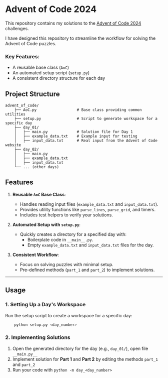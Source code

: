 # Advent of Code 2024

This repository contains my solutions to the [Advent of Code 2024](https://adventofcode.com/2024) challenges.

I have designed this repository to streamline the workflow for solving the Advent of Code puzzles.

### Key Features:
- A reusable base class (`AoC`)
- An automated setup script (`setup.py`)
- A consistent directory structure for each day

## Project Structure

```
advent_of_code/
    ├── AoC.py                  # Base class providing common utilities
    ├── setup.py                # Script to generate workspace for a specific day
    ├── day_01/
    │   ├── main.py             # Solution file for Day 1
    │   ├── example_data.txt    # Example input for testing
    │   ├── input_data.txt      # Real input from the Advent of Code website
    ├── day_02/
    │   ├── main.py
    │   ├── example_data.txt
    │   ├── input_data.txt
    └── ... (other days)
```


## Features

1. **Reusable `AoC` Base Class**:
   - Handles reading input files (`example_data.txt` and `input_data.txt`).
   - Provides utility functions like `parse_lines`, `parse_grid`, and timers.
   - Includes test helpers to verify your solutions.

2. **Automated Setup with `setup.py`**:
   - Quickly creates a directory for a specified day with:
     - Boilerplate code in `__main__.py`.
     - Empty `example_data.txt` and `input_data.txt` files for the day.

3. **Consistent Workflow**:
   - Focus on solving puzzles with minimal setup.
   - Pre-defined methods (`part_1` and `part_2`) to implement solutions.

---

## Usage

### 1. Setting Up a Day's Workspace

Run the setup script to create a workspace for a specific day:

```bash
    python setup.py <day_number>
```

### 2. Implementing Solutions

1. Open the generated directory for the day (e.g., `day_01/`), open file `__main.py__`
2. Implement solution for **Part 1** and **Part 2** by editing the methods `part_1` and `part_2`
3. Run your code with `python -m day_<day_number>`
